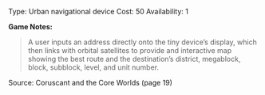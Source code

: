 Type: Urban navigational device
Cost: 50
Availability: 1

**Game Notes:**
> A user inputs an address directly onto the tiny device’s display, which then links with orbital satellites to provide and interactive map showing the best route and the destination’s district, megablock, block, subblock, level, and unit number.

Source: Coruscant and the Core Worlds (page 19)